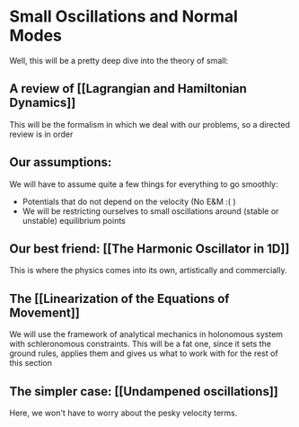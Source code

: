 # Small Oscillations and Normal Modes

Well, this will be a pretty deep dive into the theory of small:

## A review of [[Lagrangian and Hamiltonian Dynamics]]
This will be the formalism in which we deal with our problems, so a directed review is in order

## Our assumptions:
We will have to assume quite a few things for everything to go smoothly:

- Potentials that do not depend on the velocity (No E&M :( )
- We will be restricting ourselves to small oscillations around (stable or unstable) equilibrium points

## Our best friend: [[The Harmonic Oscillator in 1D]]
This is where the physics comes into its own, artistically and commercially.

## The [[Linearization of the Equations of Movement]]

We will use the framework of analytical mechanics in holonomous system with schleronomous constraints. This will be a fat one, since it sets the ground rules, applies them and gives us what to work with for the rest of this section

## The simpler case: [[Undampened oscillations]]
Here, we won't have to worry about the pesky velocity terms.